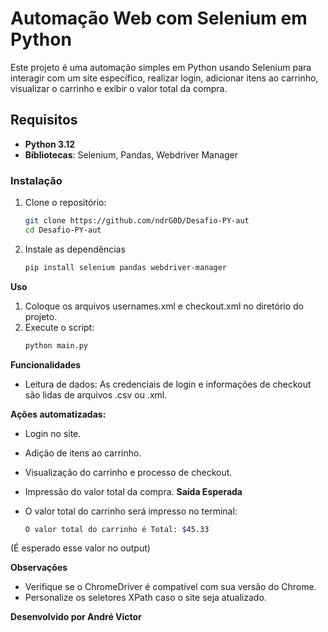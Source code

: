 # Automação Web com Selenium em Python

Este projeto é uma automação simples em Python usando Selenium para interagir com um site específico, realizar login, adicionar itens ao carrinho, visualizar o carrinho e exibir o valor total da compra.

## Requisitos

- **Python 3.12**
- **Bibliotecas**: Selenium, Pandas, Webdriver Manager

### Instalação

1. Clone o repositório:
   ```bash
   git clone https://github.com/ndrG0D/Desafio-PY-aut
   cd Desafio-PY-aut
2. Instale as dependências
    ```bash
    pip install selenium pandas webdriver-manager

**Uso**

1. Coloque os arquivos usernames.xml e checkout.xml no diretório do projeto.
2. Execute o script:
   ```bash
   python main.py
 **Funcionalidades**
- Leitura de dados: As credenciais de login e informações de checkout são lidas de arquivos .csv ou .xml.
  
**Ações automatizadas:**
 - Login no site.
 - Adição de itens ao carrinho.
 - Visualização do carrinho e processo de checkout.
 - Impressão do valor total da compra.
**Saída Esperada**
- O valor total do carrinho será impresso no terminal:

  ```bash
  O valor total do carrinho é Total: $45.33

(É esperado esse valor no output)

**Observações**
 - Verifique se o ChromeDriver é compatível com sua versão do Chrome.
 - Personalize os seletores XPath caso o site seja atualizado.

**Desenvolvido por André Victor**
